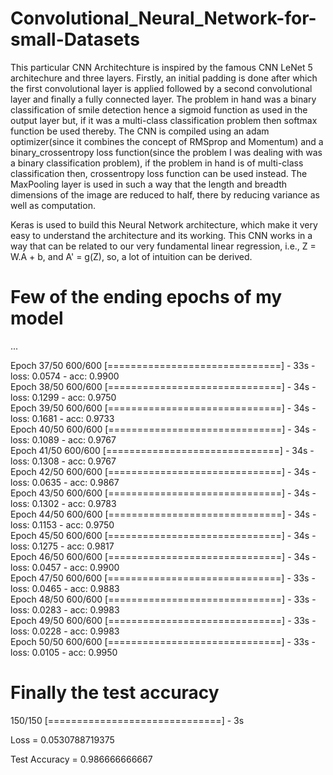 # Convolutional_Neural_Network-for-small-Datasets

This particular CNN Architechture is inspired by the famous CNN LeNet 5 architechure and three layers.
Firstly, an initial padding is done after which the first convolutional layer is applied followed by a second convolutional layer and finally a fully connected layer. The problem in hand was a binary classification of smile detection hence a sigmoid function as used in the output layer but, if it was a multi-class classification problem then softmax function be used thereby. The CNN is compiled using an adam optimizer(since it combines the concept of RMSprop and Momentum) and a binary_crossentropy loss function(since the problem I was dealing with was a binary classification problem), if the problem in hand is of multi-class classification then, crossentropy loss function can be used instead. The MaxPooling layer is used in such a way that the length and breadth dimensions of the image are reduced to half, there by reducing variance as well as computation.

Keras is used to build this Neural Network architecture, which make it very easy to understand the architecture and its working.
This CNN works in a way that can be related to our very fundamental linear regression, i.e., Z = W.A + b, and A' = g(Z), so, a lot of intuition can be derived.

# Few of the ending epochs of my model
...

Epoch 37/50
600/600 [==============================] - 33s - loss: 0.0574 - acc: 0.9900    
Epoch 38/50
600/600 [==============================] - 34s - loss: 0.1299 - acc: 0.9750    
Epoch 39/50
600/600 [==============================] - 34s - loss: 0.1681 - acc: 0.9733    
Epoch 40/50
600/600 [==============================] - 34s - loss: 0.1089 - acc: 0.9767    
Epoch 41/50
600/600 [==============================] - 34s - loss: 0.1308 - acc: 0.9767    
Epoch 42/50
600/600 [==============================] - 34s - loss: 0.0635 - acc: 0.9867    
Epoch 43/50
600/600 [==============================] - 34s - loss: 0.1302 - acc: 0.9783    
Epoch 44/50
600/600 [==============================] - 34s - loss: 0.1153 - acc: 0.9750    
Epoch 45/50
600/600 [==============================] - 34s - loss: 0.1275 - acc: 0.9817    
Epoch 46/50
600/600 [==============================] - 34s - loss: 0.0457 - acc: 0.9900    
Epoch 47/50
600/600 [==============================] - 33s - loss: 0.0465 - acc: 0.9883    
Epoch 48/50
600/600 [==============================] - 33s - loss: 0.0283 - acc: 0.9983    
Epoch 49/50
600/600 [==============================] - 33s - loss: 0.0228 - acc: 0.9983      
Epoch 50/50
600/600 [==============================] - 33s - loss: 0.0105 - acc: 0.9950    


# Finally the test accuracy
150/150 [==============================] - 3s     

Loss = 0.0530788719375

Test Accuracy = 0.986666666667
